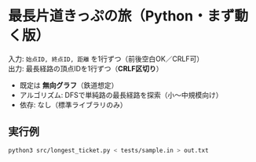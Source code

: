 # 最長片道きっぷの旅（Python・まず動く版）

入力: `始点ID, 終点ID, 距離` を1行ずつ（前後空白OK／CRLF可）  
出力: 最長経路の頂点IDを1行ずつ（**CRLF区切り**）

- 既定は **無向グラフ**（鉄道想定）
- アルゴリズム: DFSで単純路の最長経路を探索（小〜中規模向け）
- 依存: なし（標準ライブラリのみ）

## 実行例
```bash
python3 src/longest_ticket.py < tests/sample.in > out.txt
